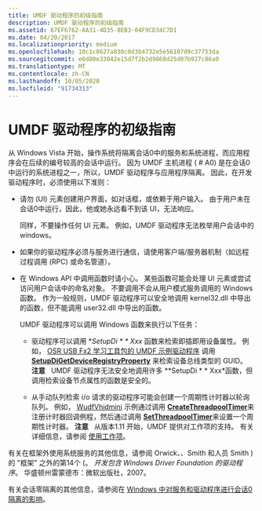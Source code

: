 ```yaml
---
title: UMDF 驱动程序的初级指南
description: UMDF 驱动程序的初级指南
ms.assetid: 67EF6762-AA31-4D35-8EB3-04F9CD34C7D1
ms.date: 04/20/2017
ms.localizationpriority: medium
ms.openlocfilehash: 10c1c8627a830c0d3b4732e5e56107d9c37753da
ms.sourcegitcommit: e6d80e33042e15d7f2b2d9868d25d07b927c86a0
ms.translationtype: MT
ms.contentlocale: zh-CN
ms.lasthandoff: 10/05/2020
ms.locfileid: "91734313"
---
```

# <a name="session-zero-guidelines-for-umdf-drivers"></a>UMDF 驱动程序的初级指南


从 Windows Vista 开始，操作系统将隔离会话0中的服务和系统进程，而应用程序会在后续的编号较高的会话中运行。 因为 UMDF 主机进程 ( # A0) 是在会话0中运行的系统进程之一，所以，UMDF 驱动程序与应用程序隔离。 因此，在开发驱动程序时，必须使用以下准则：

-   请勿 (UI) 元素创建用户界面，如对话框，或依赖于用户输入。 由于用户未在会话0中运行，因此，他或她永远看不到该 UI，无法响应。

    同样，不要操作任何 UI 元素。 例如，UMDF 驱动程序无法枚举用户会话中的 windows。

-   如果你的驱动程序必须与服务进行通信，请使用客户端/服务器机制（如远程过程调用 (RPC) 或命名管道）。
-   在 Windows API 中调用函数时请小心。 某些函数可能会处理 UI 元素或尝试访问用户会话中的命名对象。 不要调用不会从用户模式服务调用的 Windows 函数。 作为一般规则，UMDF 驱动程序可以安全地调用 kernel32.dll 中导出的函数，但不能调用 user32.dll 中导出的函数。

    UMDF 驱动程序可以调用 Windows 函数来执行以下任务：

    -   驱动程序可以调用 **SetupDi * * Xxx* 函数来检索即插即用设备属性。 例如， [OSR USB Fx2 学习工具包的 UMDF 示例驱动程序](/samples/browse/) 调用 [**SetupDiGetDeviceRegistryProperty**](/windows/win32/api/setupapi/nf-setupapi-setupdigetdeviceregistrypropertya) 来检索设备总线类型的 GUID。
        **注意**   UMDF 驱动程序无法安全地调用许多 **SetupDi * * Xxx*函数，但调用检索设备节点属性的函数是安全的。

         

    -   从手动队列检索 i/o 请求的驱动程序可能会创建一个周期性计时器以轮询队列。 例如， [WudfVhidmini](/samples/browse/) 示例通过调用 [**CreateThreadpoolTimer**](/windows/win32/api/threadpoolapiset/nf-threadpoolapiset-createthreadpooltimer)来注册计时器回调例程，然后通过调用 [**SetThreadpoolTimer**](/windows/win32/api/threadpoolapiset/nf-threadpoolapiset-setthreadpooltimer)来设置一个周期性计时器。
        **注意**   从版本1.11 开始，UMDF 提供对工作项的支持。 有关详细信息，请参阅 [使用工作项](using-workitems.md)。

         

有关在框架外使用系统服务的其他信息，请参阅 Orwick、、Smith 和人员 Smith ) 的 "框架" 之外的第14个 (。 *开发包含 Windows Driver Foundation 的驱动程序*。 华盛顿州雷蒙德市：微软出版社，2007。

有关会话零隔离的其他信息，请参阅在 [Windows 中对服务和驱动程序进行会话0隔离的影响](/previous-versions/windows/hardware/design/dn653293(v=vs.85))。

